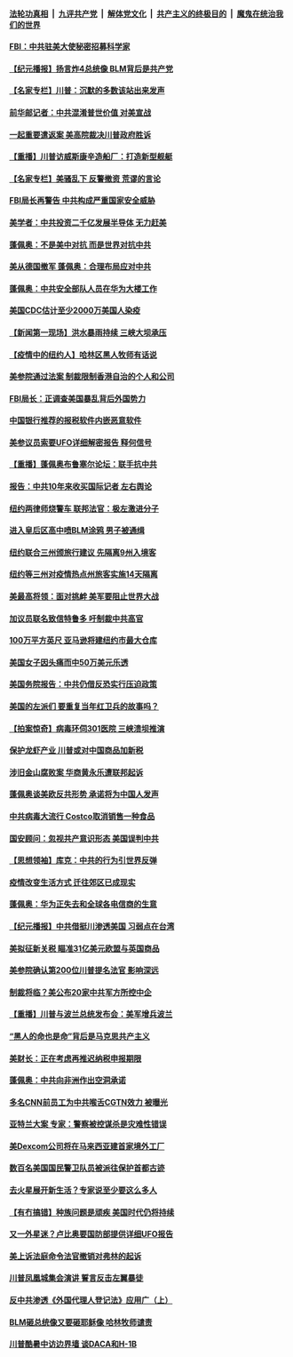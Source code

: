

####  [法轮功真相](../../../../basic/blob/master/README.md?t=06261402) &nbsp;|&nbsp; [九评共产党](../../../../9ping.md/blob/master/README.md?t=06261402) &nbsp;|&nbsp; [解体党文化](../../../../jtdwh.md/blob/master/README.md?t=06261402)  &nbsp;|&nbsp; [共产主义的终极目的](../../../../gczydzjmd.md/blob/master/README.md?t=06261402) &nbsp;|&nbsp; [魔鬼在统治我们的世界](../../../../mgztzwmdsj.md/blob/master/README.md?t=06261402) 

#### [FBI：中共驻美大使秘密招募科学家](../pages/nsc412/n12212753.md?t=06261402) 

#### [【纪元播报】扬言炸4总统像 BLM背后是共产党](../pages/nsc412/n12212843.md?t=06261402) 

#### [【名家专栏】川普：沉默的多数该站出来发声](../pages/nsc412/n12211866.md?t=06261402) 

#### [前华邮记者：中共混淆普世价值 对美宣战](../pages/nsc412/n12212701.md?t=06261402) 

#### [一起重要遣返案 美高院裁决川普政府胜诉](../pages/nsc412/n12212579.md?t=06261402) 

#### [【重播】川普访威斯康辛造船厂：打造新型舰艇](../pages/nsc412/n12212397.md?t=06261402) 

#### [【名家专栏】美骚乱下 反警撤资 荒谬的言论](../pages/nsc412/n12208101.md?t=06261402) 

#### [FBI局长再警告 中共构成严重国家安全威胁](../pages/nsc412/n12212610.md?t=06261402) 

#### [美学者：中共投资二千亿发展半导体 无力赶美](../pages/nsc412/n12212544.md?t=06261402) 

#### [蓬佩奥：不是美中对抗 而是世界对抗中共](../pages/nsc412/n12212375.md?t=06261402) 

#### [美从德国撤军 蓬佩奥：合理布局应对中共](../pages/nsc412/n12212499.md?t=06261402) 

#### [蓬佩奥：中共安全部队人员在华为大楼工作](../pages/nsc412/n12212439.md?t=06261402) 

#### [美国CDC估计至少2000万美国人染疫](../pages/nsc412/n12212461.md?t=06261402) 

#### [【新闻第一现场】洪水暴雨持续 三峡大坝承压](../pages/nsc412/n12211952.md?t=06261402) 

#### [【疫情中的纽约人】哈林区黑人牧师有话说](../pages/nsc412/n12210652.md?t=06261402) 

#### [美参院通过法案 制裁限制香港自治的个人和公司](../pages/nsc412/n12212374.md?t=06261402) 

#### [FBI局长：正调查美国暴乱背后外国势力](../pages/nsc412/n12212191.md?t=06261402) 

#### [中国银行推荐的报税软件内嵌恶意软件](../pages/nsc412/n12212110.md?t=06261402) 

#### [美参议员索要UFO详细解密报告 释何信号](../pages/nsc412/n12212015.md?t=06261402) 

#### [【重播】蓬佩奥布鲁塞尔论坛：联手抗中共](../pages/nsc412/n12211937.md?t=06261402) 

#### [报告：中共10年来收买国际记者 左右舆论](../pages/nsc412/n12211954.md?t=06261402) 

#### [纽约两律师烧警车 联邦法官：极左激进分子](../pages/nsc412/n12210932.md?t=06261402) 

#### [进入皇后区高中喷BLM涂鸦   男子被通缉](../pages/nsc412/n12211965.md?t=06261402) 

#### [纽约联合三州颁旅行建议 先隔离9州入境客](../pages/nsc412/n12211935.md?t=06261402) 

#### [纽约等三州对疫情热点州旅客实施14天隔离](../pages/nsc412/n12211616.md?t=06261402) 

#### [美最高将领：面对挑衅 美军要阻止世界大战](../pages/nsc412/n12211458.md?t=06261402) 

#### [加议员联名致信特鲁多 吁制裁中共高官](../pages/nsc412/n12211291.md?t=06261402) 

#### [100万平方英尺 亚马逊将建纽约市最大仓库](../pages/nsc412/n12210907.md?t=06261402) 

#### [美国女子因头痛而中50万美元乐透](../pages/nsc412/n12211037.md?t=06261402) 

#### [美国务院报告：中共仍借反恐实行压迫政策](../pages/nsc412/n12211187.md?t=06261402) 

#### [美国的左派们    要重复当年红卫兵的故事吗？](../pages/nsc412/n12211169.md?t=06261402) 

#### [【拍案惊奇】病毒环伺301医院 三峡溃坝推演](../pages/nsc412/n12211003.md?t=06261402) 

#### [保护龙虾产业 川普或对中国商品加新税](../pages/nsc412/n12210962.md?t=06261402) 

#### [涉旧金山腐败案 华商黄永乐遭联邦起诉](../pages/nsc412/n12211089.md?t=06261402) 

#### [蓬佩奥谈美欧反共形势 承诺将为中国人发声](../pages/nsc412/n12210798.md?t=06261402) 

#### [中共病毒大流行 Costco取消销售一种食品](../pages/nsc412/n12210450.md?t=06261402) 

#### [国安顾问：忽视共产意识形态 美国误判中共](../pages/nsc412/n12210262.md?t=06261402) 

#### [【思想领袖】库克：中共的行为引世界反弹](../pages/nsc412/n11936121.md?t=06261402) 

#### [疫情改变生活方式 迁往郊区已成现实](../pages/nsc412/n12210657.md?t=06261402) 

#### [蓬佩奥：华为正失去和全球各电信商的生意](../pages/nsc412/n12210172.md?t=06261402) 

#### [【纪元播报】中共借挺川渗透美国 习弱点在台湾](../pages/nsc412/n12210520.md?t=06261402) 

#### [美拟征新关税 瞄准31亿美元欧盟与英国商品](../pages/nsc412/n12210432.md?t=06261402) 

#### [美参院确认第200位川普提名法官 影响深远](../pages/nsc412/n12210566.md?t=06261402) 

#### [制裁将临？美公布20家中共军方所控中企](../pages/nsc412/n12210247.md?t=06261402) 

#### [【重播】川普与波兰总统发布会：美军增兵波兰](../pages/nsc412/n12209733.md?t=06261402) 

#### [“黑人的命也是命”背后是马克思共产主义](../pages/nsc412/n12210133.md?t=06261402) 

#### [美财长：正在考虑再推迟纳税申报期限](../pages/nsc412/n12210110.md?t=06261402) 

#### [蓬佩奥：中共向非洲作出空洞承诺](../pages/nsc412/n12210177.md?t=06261402) 

#### [多名CNN前员工为中共喉舌CGTN效力 被曝光](../pages/nsc412/n12209805.md?t=06261402) 

#### [亚特兰大案 专家：警察被控谋杀是灾难性错误](../pages/nsc412/n12210013.md?t=06261402) 

#### [美Dexcom公司将在马来西亚建首家境外工厂](../pages/nsc412/n12209271.md?t=06261402) 

#### [数百名美国国民警卫队员被派往保护首都古迹](../pages/nsc412/n12209984.md?t=06261402) 

#### [去火星展开新生活？专家说至少要这么多人](../pages/nsc412/n12209908.md?t=06261402) 

#### [【有冇搞错】种族问题是顽疾 美国时代仍将持续](../pages/nsc412/n12209616.md?t=06261402) 

#### [又一外星迷？卢比奥要国防部提供详细UFO报告](../pages/nsc412/n12209748.md?t=06261402) 

#### [美上诉法庭命令法官撤销对弗林的起诉](../pages/nsc412/n12209815.md?t=06261402) 

#### [川普凤凰城集会演讲 誓言反击左翼暴徒](../pages/nsc412/n12209582.md?t=06261402) 

#### [反中共渗透《外国代理人登记法》应用广（上）](../pages/nsc412/n12208404.md?t=06261402) 

#### [BLM砸总统像又要砸耶稣像 哈林牧师谴责](../pages/nsc412/n12208413.md?t=06261402) 

#### [川普酷暑中访边界墙 谈DACA和H-1B](../pages/nsc412/n12209551.md?t=06261402) 

